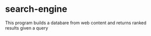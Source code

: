 # search-engine
This program builds a databare from web content and returns ranked results given a query
